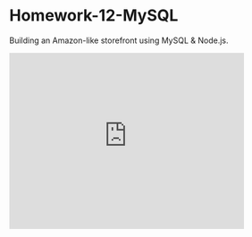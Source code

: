 # Homework-12-MySQL
Building an Amazon-like storefront using MySQL &amp; Node.js.

<iframe width="420" height="315" src="https://www.youtube.com/embed/7HHlWyQNprA" frameborder="0" allowfullscreen></iframe>